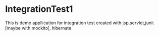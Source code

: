 # IntegrationTest1
This is demo appllication for integration test created with jsp,servlet,junit [maybe with mockito], hibernate
